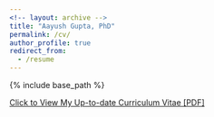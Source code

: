```yaml
---
<!-- layout: archive -->
title: "Aayush Gupta, PhD"
permalink: /cv/
author_profile: true
redirect_from:
  - /resume
---
```


{% include base_path %}

[Click to View My Up-to-date Curriculum Vitae [PDF]](http://aaayushg.github.io/files/Aayush_Resume.pdf)

<!-- <embed src="http://aaayushg.com/files/Aayush_Resume.pdf" width="650" height="1800" type='application/pdf'> -->
